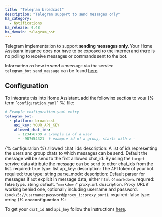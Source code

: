 ```yaml
---
title: "Telegram broadcast"
description: "Telegram support to send messages only"
ha_category:
  - Notifications
ha_release: 0.48
ha_domain: telegram_bot
---
```


Telegram implementation to support **sending messages only**. Your Home Assistant instance does not have to be exposed to the internet and there is no polling to receive messages or commands sent to the bot.

Information on how to send a message via the service `telegram_bot.send_message` can be found [here](/integrations/telegram_bot/#service-telegram_botsend_message).

## Configuration

To integrate this into Home Assistant, add the following section to your {% term "`configuration.yaml`" %} file:

```yaml
# Example configuration.yaml entry
telegram_bot:
  - platform: broadcast
    api_key: YOUR_API_KEY
    allowed_chat_ids:
      - 123456789 # example id of a user
      - -987654321  # example id of a group, starts with a -
```

{% configuration %}
allowed_chat_ids:
  description: A list of ids representing the users and group chats to which messages can be send. Default the message will be send to the first alllowed chat_id. By using the `target` service data attribute the message can be send to other chat_ids from the list.
  required: true
  type: list
api_key:
  description: The API token of your bot.
  required: true
  type: string
parse_mode:
  description: Default parser for messages if not explicit in message data, either `html` or `markdown`.
  required: false
  type: string
  default: "`markdown`"
proxy_url:
  description: Proxy URL if working behind one, optionally including username and password. (`socks5://username:password@proxy_ip:proxy_port`).
  required: false
  type: string
{% endconfiguration %}

To get your `chat_id` and `api_key` follow the instructions [here](/integrations/telegram).

